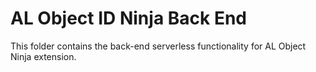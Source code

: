 # AL Object ID Ninja Back End

This folder contains the back-end serverless functionality for AL Object Ninja extension.
